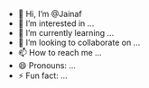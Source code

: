 - 👋 Hi, I’m @Jainaf
- 👀 I’m interested in ...
- 🌱 I’m currently learning ...
- 💞️ I’m looking to collaborate on ...
- 📫 How to reach me ...
- 😄 Pronouns: ...
- ⚡ Fun fact: ...

<!---
Jainaf/Jainaf is a ✨ special ✨ repository because its `README.md` (this file) appears on your GitHub profile.
You can click the Preview link to take a look at your changes. Have edited this file to commit.
--->
